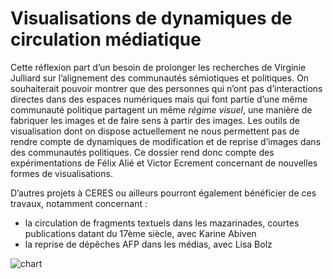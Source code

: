 # Visualisations de dynamiques de circulation médiatique

Cette réflexion part d’un besoin de prolonger les recherches de Virginie Julliard sur l’alignement des communautés sémiotiques et politiques. On souhaiterait pouvoir montrer que des personnes qui n’ont pas d’interactions directes dans des espaces numériques mais qui font partie d’une même communauté politique partagent un même *régime visuel*, une manière de fabriquer les images et de faire sens à partir des images. Les outils de visualisation dont on dispose actuellement ne nous permettent pas de rendre compte de dynamiques de modification et de reprise d’images dans des communautés politiques. Ce dossier rend donc compte des expérimentations de Félix Alié et Victor Ecrement concernant de nouvelles formes de visualisations.

D’autres projets à CERES ou ailleurs pourront également bénéficier de ces travaux, notamment concernant :
- la circulation de fragments textuels dans les mazarinades, courtes publications datant du 17ème siècle, avec Karine Abiven
- la reprise de dépêches AFP dans les médias, avec Lisa Bolz

![chart](https://user-images.githubusercontent.com/104915084/167106224-d9d8b0d3-d7de-4d26-9678-d04403ca139a.svg)
